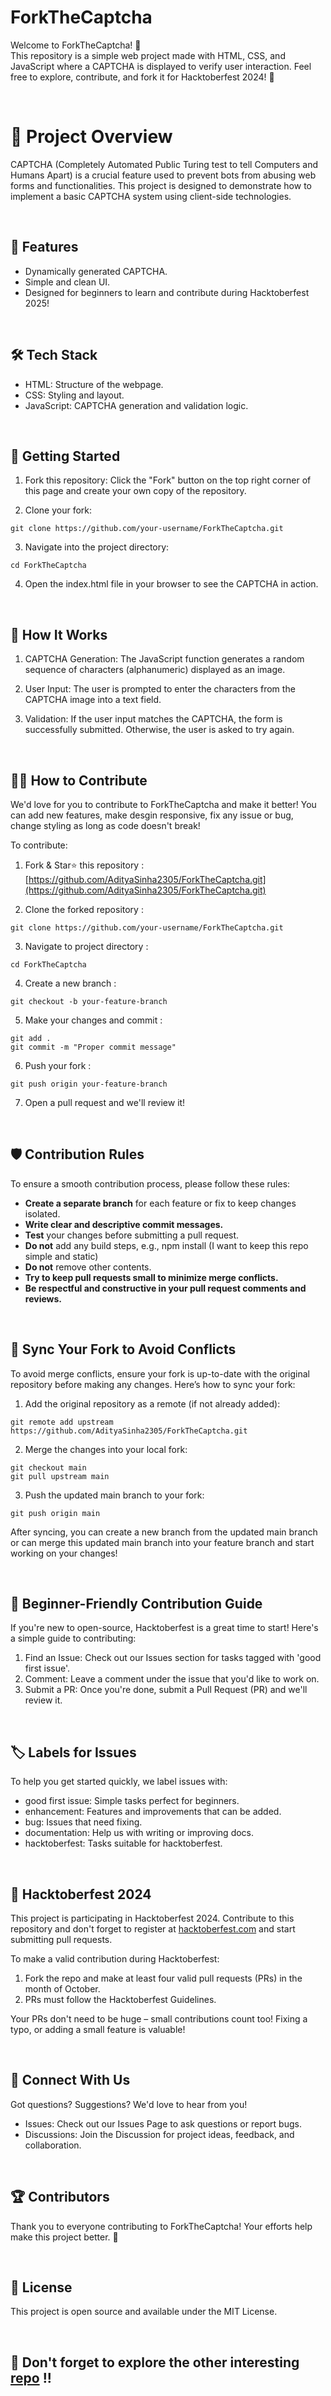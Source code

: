 # ForkTheCaptcha

Welcome to ForkTheCaptcha! 🎉
<br>
This repository is a simple web project made with HTML, CSS, and JavaScript where a CAPTCHA is displayed to verify user interaction. Feel free to explore, contribute, and fork it for Hacktoberfest 2024! 🚀

<br>

# 🎯 Project Overview
CAPTCHA (Completely Automated Public Turing test to tell Computers and Humans Apart) is a crucial feature used to prevent bots from abusing web forms and functionalities. This project is designed to demonstrate how to implement a basic CAPTCHA system using client-side technologies.

<br>

## 🌟 Features
- Dynamically generated CAPTCHA.
- Simple and clean UI.
- Designed for beginners to learn and contribute during Hacktoberfest 2025!

<br> 

## 🛠️ Tech Stack
- HTML: Structure of the webpage.
- CSS: Styling and layout.
- JavaScript: CAPTCHA generation and validation logic.

<br>

## 🚀 Getting Started
1. Fork this repository: Click the "Fork" button on the top right corner of this page and create your own copy of the repository.

2. Clone your fork:
```terminal
git clone https://github.com/your-username/ForkTheCaptcha.git
```

3. Navigate into the project directory:
```terminal
cd ForkTheCaptcha
```

4. Open the index.html file in your browser to see the CAPTCHA in action.

<br>

## 📝 How It Works
1. CAPTCHA Generation: The JavaScript function generates a random sequence of characters (alphanumeric) displayed as an image.

2. User Input: The user is prompted to enter the characters from the CAPTCHA image into a text field.

3. Validation: If the user input matches the CAPTCHA, the form is successfully submitted. Otherwise, the user is asked to try again.

<br>

## 🧑‍💻 How to Contribute
We'd love for you to contribute to ForkTheCaptcha and make it better! You can add new features, make desgin responsive, fix any issue or bug, change styling as long as code doesn't break!

To contribute:

1. Fork & Star⭐ this repository : [https://github.com/AdityaSinha2305/ForkTheCaptcha.git](https://github.com/AdityaSinha2305/ForkTheCaptcha.git)

2. Clone the forked repository :
```terminal
git clone https://github.com/your-username/ForkTheCaptcha.git
```

3. Navigate to project directory :
```terminal
cd ForkTheCaptcha
```

4. Create a new branch :
```terminal
git checkout -b your-feature-branch
```

5. Make your changes and commit :
```terminal
git add .
git commit -m "Proper commit message"
```

6. Push your fork :
```terminal
git push origin your-feature-branch
```

7. Open a pull request and we'll review it!

<br>

## 🛡️ Contribution Rules
To ensure a smooth contribution process, please follow these rules:
- **Create a separate branch** for each feature or fix to keep changes isolated.
- **Write clear and descriptive commit messages.**
- **Test** your changes before submitting a pull request.
- **Do not** add any build steps, e.g., npm install (I want to keep this repo simple and static)
- **Do not** remove other contents.
- **Try to keep pull requests small to minimize merge conflicts.**
- **Be respectful and constructive in your pull request comments and reviews.**

<br>

## 🔄 Sync Your Fork to Avoid Conflicts
To avoid merge conflicts, ensure your fork is up-to-date with the original repository before making any changes. Here’s how to sync your fork:

1. Add the original repository as a remote (if not already added):
```terminal
git remote add upstream https://github.com/AdityaSinha2305/ForkTheCaptcha.git
```

2. Merge the changes into your local fork:
```terminal
git checkout main
git pull upstream main
```

3. Push the updated main branch to your fork:
```terminal
git push origin main
```

After syncing, you can create a new branch from the updated main branch or can merge this updated main branch into your feature branch and start working on your changes!

<br>

## 🌱 Beginner-Friendly Contribution Guide
If you're new to open-source, Hacktoberfest is a great time to start! Here's a simple guide to contributing:

1. Find an Issue: Check out our Issues section for tasks tagged with 'good first issue'.
2. Comment: Leave a comment under the issue that you'd like to work on.
3. Submit a PR: Once you're done, submit a Pull Request (PR) and we'll review it.

<br>

## 🏷️ Labels for Issues
To help you get started quickly, we label issues with:

- good first issue: Simple tasks perfect for beginners.
- enhancement: Features and improvements that can be added.
- bug: Issues that need fixing.
- documentation: Help us with writing or improving docs.
- hacktoberfest: Tasks suitable for hacktoberfest.

<br>

## 🎉 Hacktoberfest 2024
This project is participating in Hacktoberfest 2024. Contribute to this repository and don't forget to register at [hacktoberfest.com](https://hacktoberfest.com/) and start submitting pull requests.

To make a valid contribution during Hacktoberfest:
1. Fork the repo and make at least four valid pull requests (PRs) in the month of October.
2. PRs must follow the Hacktoberfest Guidelines.

Your PRs don't need to be huge – small contributions count too! Fixing a typo, or adding a small feature is valuable!

<br>

## 💬 Connect With Us
Got questions? Suggestions? We'd love to hear from you!

- Issues: Check out our Issues Page to ask questions or report bugs.
- Discussions: Join the Discussion for project ideas, feedback, and collaboration.

<br>

## 🏆 Contributors
Thank you to everyone contributing to ForkTheCaptcha! Your efforts help make this project better. 💪

<br>

## 📄 License
This project is open source and available under the MIT License.

<br>

## 🎊 Don't forget to explore the other interesting [repo](https://github.com/AdityaSinha2305) !!
